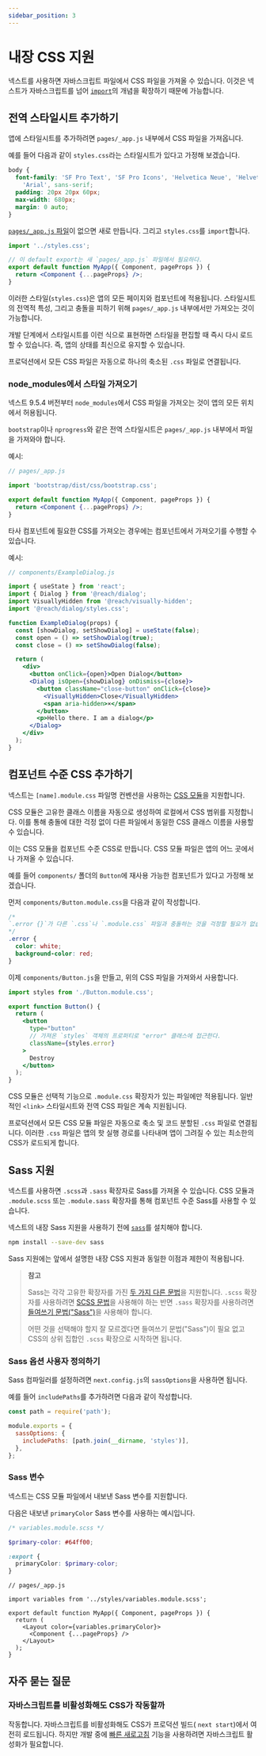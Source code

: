 ```yaml
---
sidebar_position: 3
---
```


# 내장 CSS 지원

넥스트를 사용하면 자바스크립트 파일에서 CSS 파일을 가져올 수 있습니다. 이것은 넥스트가 자바스크립트를 넘어 [`import`](https://developer.mozilla.org/en-US/docs/Web/JavaScript/Reference/Statements/import)의 개념을 확장하기 때문에 가능합니다.

## 전역 스타일시트 추가하기

앱에 스타일시트를 추가하려면 `pages/_app.js` 내부에서 CSS 파일을 가져옵니다.

예를 들어 다음과 같이 `styles.css`라는 스타일시트가 있다고 가정해 보겠습니다.

```css
body {
  font-family: 'SF Pro Text', 'SF Pro Icons', 'Helvetica Neue', 'Helvetica',
    'Arial', sans-serif;
  padding: 20px 20px 60px;
  max-width: 680px;
  margin: 0 auto;
}
```

[`pages/_app.js` 파일](https://nextjs.org/docs/advanced-features/custom-app)이 없으면 새로 만듭니다. 그리고 `styles.css`를 `import`합니다.

```jsx
import '../styles.css';

// 이 default export는 새 `pages/_app.js` 파일에서 필요하다.
export default function MyApp({ Component, pageProps }) {
  return <Component {...pageProps} />;
}
```

이러한 스타일(`styles.css`)은 앱의 모든 페이지와 컴포넌트에 적용됩니다. 스타일시트의 전역적 특성, 그리고 충돌을 피하기 위해 `pages/_app.js` 내부에서만 가져오는 것이 가능합니다.

개발 단계에서 스타일시트를 이런 식으로 표현하면 스타일을 편집할 때 즉시 다시 로드할 수 있습니다. 즉, 앱의 상태를 최신으로 유지할 수 있습니다.

프로덕션에서 모든 CSS 파일은 자동으로 하나의 축소된 `.css` 파일로 연결됩니다.

### node_modules에서 스타일 가져오기

넥스트 9.5.4 버전부터 `node_modules`에서 CSS 파일을 가져오는 것이 앱의 모든 위치에서 허용됩니다.

`bootstrap`이나 `nprogress`와 같은 전역 스타일시트은 `pages/_app.js` 내부에서 파일을 가져와야 합니다.

예시:

```jsx
// pages/_app.js

import 'bootstrap/dist/css/bootstrap.css';

export default function MyApp({ Component, pageProps }) {
  return <Component {...pageProps} />;
}
```

타사 컴포넌트에 필요한 CSS를 가져오는 경우에는 컴포넌트에서 가져오기를 수행할 수 있습니다.

예시:

```jsx
// components/ExampleDialog.js

import { useState } from 'react';
import { Dialog } from '@reach/dialog';
import VisuallyHidden from '@reach/visually-hidden';
import '@reach/dialog/styles.css';

function ExampleDialog(props) {
  const [showDialog, setShowDialog] = useState(false);
  const open = () => setShowDialog(true);
  const close = () => setShowDialog(false);

  return (
    <div>
      <button onClick={open}>Open Dialog</button>
      <Dialog isOpen={showDialog} onDismiss={close}>
        <button className="close-button" onClick={close}>
          <VisuallyHidden>Close</VisuallyHidden>
          <span aria-hidden>×</span>
        </button>
        <p>Hello there. I am a dialog</p>
      </Dialog>
    </div>
  );
}
```

## 컴포넌트 수준 CSS 추가하기

넥스트는 `[name].module.css` 파일명 컨벤션을 사용하는 [CSS 모듈](https://github.com/css-modules/css-modules)을 지원합니다.

CSS 모듈은 고유한 클래스 이름을 자동으로 생성하여 로컬에서 CSS 범위를 지정합니다. 이를 통해 충돌에 대한 걱정 없이 다른 파일에서 동일한 CSS 클래스 이름을 사용할 수 있습니다.

이는 CSS 모듈을 컴포넌트 수준 CSS로 만듭니다. CSS 모듈 파일은 앱의 어느 곳에서나 가져올 수 있습니다.

예를 들어 `components/` 폴더의 `Button`에 재사용 가능한 컴포넌트가 있다고 가정해 보겠습니다.

먼저 `components/Button.module.css`을 다음과 같이 작성합니다.

```css
/*
`.error {}`가 다른 `.css`나 `.module.css` 파일과 충돌하는 것을 걱정할 필요가 없습니다.
*/
.error {
  color: white;
  background-color: red;
}
```

이제 `components/Button.js`을 만들고, 위의 CSS 파일을 가져와서 사용합니다.

```jsx
import styles from './Button.module.css';

export function Button() {
  return (
    <button
      type="button"
      // 가져온 `styles` 객체의 프로퍼티로 "error" 클래스에 접근한다.
      className={styles.error}
    >
      Destroy
    </button>
  );
}
```

CSS 모듈은 선택적 기능으로 `.module.css` 확장자가 있는 파일에만 적용됩니다. 일반적인 `<link>` 스타일시트와 전역 CSS 파일은 계속 지원됩니다.

프로덕션에서 모든 CSS 모듈 파일은 자동으로 축소 및 코드 분할된 `.css` 파일로 연결됩니다. 이러한 `.css` 파일은 앱의 핫 실행 경로를 나타내며 앱이 그려질 수 있는 최소한의 CSS가 로드되게 합니다.

## Sass 지원

넥스트를 사용하면 `.scss`과 `.sass` 확장자로 Sass를 가져올 수 있습니다. CSS 모듈과 `.module.scss` 또는 `.module.sass` 확장자를 통해 컴포넌트 수준 Sass를 사용할 수 있습니다.

넥스트의 내장 Sass 지원을 사용하기 전에 [`sass`](https://github.com/sass/sass)를 설치해야 합니다.

```bash
npm install --save-dev sass
```

Sass 지원에는 앞에서 설명한 내장 CSS 지원과 동일한 이점과 제한이 적용됩니다.

> **참고**
>
> Sass는 각각 고유한 확장자를 가진 [두 가지 다른 문법](https://sass-lang.com/documentation/syntax)을 지원합니다. `.scss` 확장자를 사용하려면 [SCSS 문법](https://sass-lang.com/documentation/syntax#scss)을 사용해야 하는 반면 `.sass` 확장자를 사용하려면 [들여쓰기 문법("Sass")](https://sass-lang.com/documentation/syntax#the-indented-syntax)을 사용해야 합니다.
>
> 어떤 것을 선택해야 할지 잘 모르겠다면 들여쓰기 문법("Sass")이 필요 없고 CSS의 상위 집합인 `.scss` 확장으로 시작하면 됩니다.

### Sass 옵션 사용자 정의하기

Sass 컴파일러를 설정하려면 `next.config.js`의 `sassOptions`을 사용하면 됩니다.

예를 들어 `includePaths`를 추가하려면 다음과 같이 작성합니다.

```js
const path = require('path');

module.exports = {
  sassOptions: {
    includePaths: [path.join(__dirname, 'styles')],
  },
};
```

### Sass 변수

넥스트는 CSS 모듈 파일에서 내보낸 Sass 변수를 지원합니다.

다음은 내보낸 `primaryColor` Sass 변수를 사용하는 예시입니다.

```scss
/* variables.module.scss */

$primary-color: #64ff00;

:export {
  primaryColor: $primary-color;
}
```

```tsx
// pages/_app.js

import variables from '../styles/variables.module.scss';

export default function MyApp({ Component, pageProps }) {
  return (
    <Layout color={variables.primaryColor}>
      <Component {...pageProps} />
    </Layout>
  );
}
```

## 자주 묻는 질문

### 자바스크립트를 비활성화해도 CSS가 작동할까

작동합니다. 자바스크립트를 비활성화해도 CSS가 프로덕션 빌드( `next start`)에서 여전히 로드됩니다. 하지만 개발 중에 [빠른 새로고침](https://nextjs.org/blog/next-9-4#fast-refresh) 기능을 사용하려면 자바스크립트 활성화가 필요합니다.
